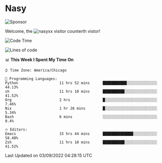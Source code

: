 # Nasy

<!--
<p align="center">
<img height="200" src="https://github-readme-stats.vercel.app/api?username=nasyxx&count_private=true&show_icons=true&theme=dracula&include_all_commits=true"/>
<img height="200" src="https://github-readme-stats.vercel.app/api/top-langs/?username=nasyxx&theme=dracula&hide=html,jupyter+notebook&count_private=true&show_icons=true"/>
</p>

  
----------------
-->

![Sponsor](https://img.shields.io/static/v1.svg?label=Sponsor&message=%E2%9D%A4&logo=GitHub&style=flat&color=pink)
 
Welcome, the ![nasyxx visitor counter](https://count.getloli.com/get/@nasyxx?theme=rule34)th vistor!
 
<!--START_SECTION:waka-->
![Code Time](http://img.shields.io/badge/Code%20Time-2%2C607%20hrs%2017%20mins-blue)

![Lines of code](https://img.shields.io/badge/From%20Hello%20World%20I%27ve%20Written-5%20Million%20lines%20of%20code-blue)

📊 **This Week I Spent My Time On** 

```text
⌚︎ Time Zone: America/Chicago

💬 Programming Languages: 
Python                   11 hrs 52 mins      ███████████░░░░░░░░░░░░░░   44.13% 
sh                       11 hrs 10 mins      ██████████░░░░░░░░░░░░░░░   41.52% 
Org                      2 hrs               █░░░░░░░░░░░░░░░░░░░░░░░░   7.46% 
Nix                      1 hr 26 mins        █░░░░░░░░░░░░░░░░░░░░░░░░   5.34% 
Bash                     6 mins              ░░░░░░░░░░░░░░░░░░░░░░░░░   0.4%

🔥 Editors: 
Emacs                    15 hrs 44 mins      ██████████████░░░░░░░░░░░   58.48% 
Zsh                      11 hrs 10 mins      ██████████░░░░░░░░░░░░░░░   41.52%

```


 Last Updated on 03/09/2022 04:28:15 UTC
<!--END_SECTION:waka-->

<!-- ![visitors](https://visitor-badge.laobi.icu/badge?page_id=nasyxx.nasyxx) -->
